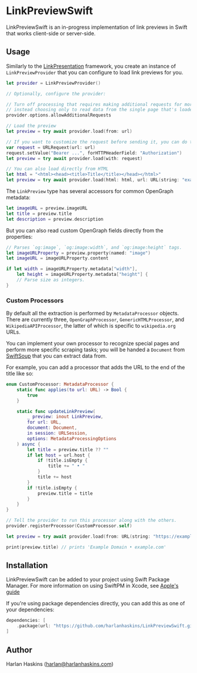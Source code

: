 # LinkPreviewSwift

LinkPreviewSwift is an in-progress implementation of link previews in Swift that works client-side or server-side.

## Usage

Similarly to the [LinkPresentation](https://developer.apple.com/documentation/linkpresentation) framework, you create an instance of `LinkPreviewProvider`
that you can configure to load link previews for you.

```swift
let provider = LinkPreviewProvider()

// Optionally, configure the provider:

// Turn off processing that requires making additional requests for more information,
// instead choosing only to read data from the single page that's loaded.
provider.options.allowAdditionalRequests

// Load the preview
let preview = try await provider.load(from: url)

// If you want to customize the request before sending it, you can do that.
var request = URLRequext(url: url)
request.setValue("Bearer ...", forHTTPHeaderField: "Authorization")
let preview = try await provider.load(with: request)

// You can also load directly from HTML
let html = "<html><head><title>Title</title></head></html>"
let preview = try await provider.load(html: html, url: URL(string: "example.com")!)
```

The `LinkPreview` type has several accessors for common OpenGraph metadata:

```swift
let imageURL = preview.imageURL
let title = preview.title
let description = preview.description
```

But you can also read custom OpenGraph fields directly from the properties:

```swift
// Parses `og:image`, `og:image:width`, and `og:image:height` tags.
let imageURLProperty = preview.property(named: "image")
let imageURL = imageURLProperty.content

if let width = imageURLProperty.metadata["width"], 
    let height = imageURLProperty.metadata["height"] {
    // Parse size as integers.
}
```

### Custom Processors

By default all the extraction is performed by `MetadataProcessor` objects. There
are currently three, `OpenGraphProcessor`, `GenericHTMLProcessor`, and
`WikipediaAPIProcessor`, the latter of which is specific to `wikipedia.org` URLs.

You can implement your own processor to recognize special pages and perform more
specific scraping tasks; you will be handed a `Document` from [SwiftSoup](https://github.com/scinfu/SwiftSoup)
that you can extract data from.

For example, you can add a processor that adds the URL to the end of the title like so:

```swift
enum CustomProcessor: MetadataProcessor {
    static func applies(to url: URL) -> Bool {
        true
    }

    static func updateLinkPreview(
        _ preview: inout LinkPreview,
        for url: URL,
        document: Document,
        in session: URLSession,
        options: MetadataProcessingOptions
    ) async {
        let title = preview.title ?? ""
        if let host = url.host {
            if !title.isEmpty {
                title += " • "
            }
            title += host
        }
        if !title.isEmpty {
            preview.title = title
        }
    }
}

// Tell the provider to run this processor along with the others.
provider.registerProcessor(CustomProcessor.self)

let preview = try await provider.load(from: URL(string: "https://example.com")!)

print(preview.title) // prints 'Example Domain • example.com'
```

## Installation

LinkPreviewSwift can be added to your project using Swift Package Manager. For more
information on using SwiftPM in Xcode, see [Apple's guide](https://developer.apple.com/documentation/xcode/adding-package-dependencies-to-your-app)

If you're using package dependencies directly, you can add this as one of your dependencies:

```swift
dependencies: [
    .package(url: "https://github.com/harlanhaskins/LinkPreviewSwift.git", branch: "main")
]
```

## Author

Harlan Haskins ([harlan@harlanhaskins.com](mailto:harlan@harlanhaskins.com))
